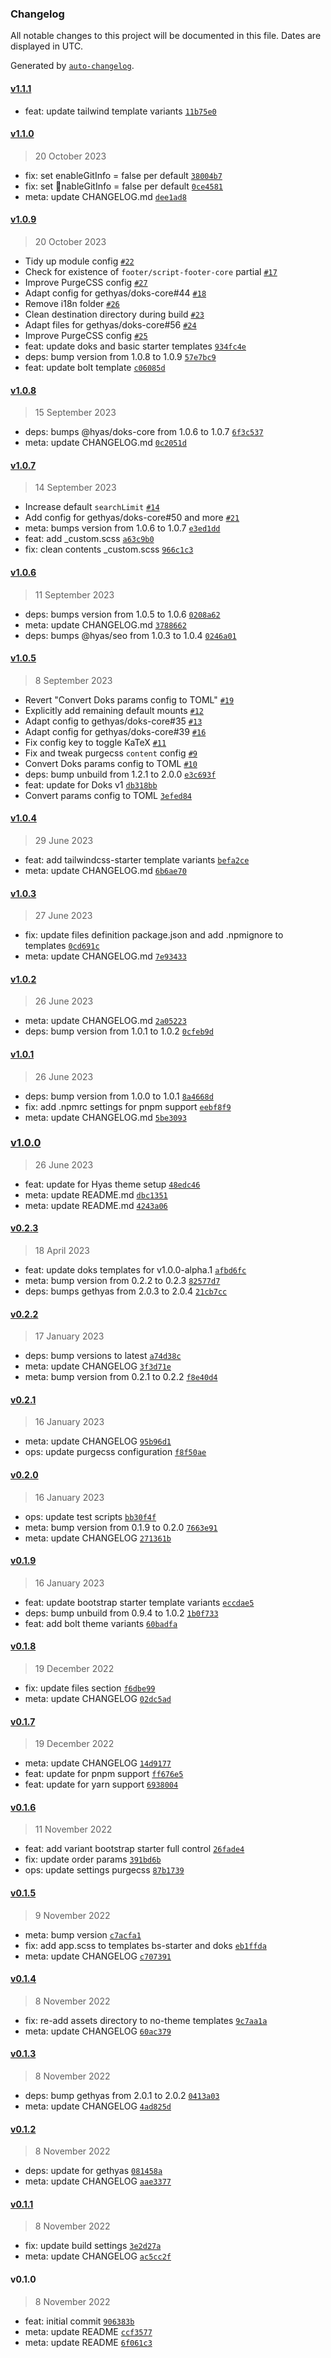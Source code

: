 ### Changelog

All notable changes to this project will be documented in this file. Dates are displayed in UTC.

Generated by [`auto-changelog`](https://github.com/CookPete/auto-changelog).

#### [v1.1.1](https://github.com/gethyas/create-hyas/compare/v1.1.0...v1.1.1)

- feat: update tailwind template variants [`11b75e0`](https://github.com/gethyas/create-hyas/commit/11b75e08da64f61076581a31f42c9c177ecd9317)

#### [v1.1.0](https://github.com/gethyas/create-hyas/compare/v1.0.9...v1.1.0)

> 20 October 2023

- fix: set enableGitInfo = false per default [`38004b7`](https://github.com/gethyas/create-hyas/commit/38004b7c63d95b0555af0aa35c50a238704a2d6b)
- fix: set nableGitInfo = false per default [`0ce4581`](https://github.com/gethyas/create-hyas/commit/0ce4581a4fab61672c474b6c65550a08cccf8f4b)
- meta: update CHANGELOG.md [`dee1ad8`](https://github.com/gethyas/create-hyas/commit/dee1ad8529f149136d64776f2b8b12c68aab143a)

#### [v1.0.9](https://github.com/gethyas/create-hyas/compare/v1.0.8...v1.0.9)

> 20 October 2023

- Tidy up module config [`#22`](https://github.com/gethyas/create-hyas/pull/22)
- Check for existence of `footer/script-footer-core` partial [`#17`](https://github.com/gethyas/create-hyas/pull/17)
- Improve PurgeCSS config [`#27`](https://github.com/gethyas/create-hyas/pull/27)
- Adapt config for gethyas/doks-core#44 [`#18`](https://github.com/gethyas/create-hyas/pull/18)
- Remove i18n folder [`#26`](https://github.com/gethyas/create-hyas/pull/26)
- Clean destination directory during build [`#23`](https://github.com/gethyas/create-hyas/pull/23)
- Adapt files for gethyas/doks-core#56 [`#24`](https://github.com/gethyas/create-hyas/pull/24)
- Improve PurgeCSS config [`#25`](https://github.com/gethyas/create-hyas/issues/25)
- feat: update doks and basic starter templates [`934fc4e`](https://github.com/gethyas/create-hyas/commit/934fc4e9b510aeb579f20f6e5096ea6dc1b2e84c)
- deps: bump version from 1.0.8 to 1.0.9 [`57e7bc9`](https://github.com/gethyas/create-hyas/commit/57e7bc9cbc2de94ccda108ddc765a402d4781f27)
- feat: update bolt template [`c06085d`](https://github.com/gethyas/create-hyas/commit/c06085d47785404fd0b8d0409efab031688288ca)

#### [v1.0.8](https://github.com/gethyas/create-hyas/compare/v1.0.7...v1.0.8)

> 15 September 2023

- deps: bumps @hyas/doks-core from 1.0.6 to 1.0.7 [`6f3c537`](https://github.com/gethyas/create-hyas/commit/6f3c537c4ff5a2ee7b977ab8c60f9a25286e98ce)
- meta: update CHANGELOG.md [`0c2051d`](https://github.com/gethyas/create-hyas/commit/0c2051df0830969ad04679f73a6ad1e781f0bf32)

#### [v1.0.7](https://github.com/gethyas/create-hyas/compare/v1.0.6...v1.0.7)

> 14 September 2023

- Increase default `searchLimit` [`#14`](https://github.com/gethyas/create-hyas/pull/14)
- Add config for gethyas/doks-core#50 and more [`#21`](https://github.com/gethyas/create-hyas/pull/21)
- meta: bumps version from 1.0.6 to 1.0.7 [`e3ed1dd`](https://github.com/gethyas/create-hyas/commit/e3ed1dd78ae9ac23be59c2ba230165468413e8e4)
- feat: add _custom.scss [`a63c9b0`](https://github.com/gethyas/create-hyas/commit/a63c9b08e3937f94ecd7ebd13ef9192ca54a3fed)
- fix: clean contents _custom.scss [`966c1c3`](https://github.com/gethyas/create-hyas/commit/966c1c3dbca1da1e12e00dd4556478ad0ca17cc4)

#### [v1.0.6](https://github.com/gethyas/create-hyas/compare/v1.0.5...v1.0.6)

> 11 September 2023

- deps: bumps version from 1.0.5 to 1.0.6 [`0208a62`](https://github.com/gethyas/create-hyas/commit/0208a622510a8553a31201de1ff6ee6912a41ddf)
- meta: update CHANGELOG.md [`3788662`](https://github.com/gethyas/create-hyas/commit/378866291d20816ca7331a04b7ceea7adb562172)
- deps: bumps @hyas/seo from 1.0.3 to 1.0.4 [`0246a01`](https://github.com/gethyas/create-hyas/commit/0246a01486bc743c630256ff79575fa1e5ce0d34)

#### [v1.0.5](https://github.com/gethyas/create-hyas/compare/v1.0.4...v1.0.5)

> 8 September 2023

- Revert "Convert Doks params config to TOML" [`#19`](https://github.com/gethyas/create-hyas/pull/19)
- Explicitly add remaining default mounts [`#12`](https://github.com/gethyas/create-hyas/pull/12)
- Adapt config to gethyas/doks-core#35 [`#13`](https://github.com/gethyas/create-hyas/pull/13)
- Adapt config for gethyas/doks-core#39 [`#16`](https://github.com/gethyas/create-hyas/pull/16)
- Fix config key to toggle KaTeX [`#11`](https://github.com/gethyas/create-hyas/pull/11)
- Fix and tweak purgecss `content` config [`#9`](https://github.com/gethyas/create-hyas/pull/9)
- Convert Doks params config to TOML [`#10`](https://github.com/gethyas/create-hyas/pull/10)
- deps: bump unbuild from 1.2.1 to 2.0.0 [`e3c693f`](https://github.com/gethyas/create-hyas/commit/e3c693f476cb76cc89c39dfea4d1de5fc890ea94)
- feat: update for Doks v1 [`db318bb`](https://github.com/gethyas/create-hyas/commit/db318bbabc45521588a60fec09765fca6af1fa38)
- Convert params config to TOML [`3efed84`](https://github.com/gethyas/create-hyas/commit/3efed843f7de5cfd335ded3c7aa21b31e8705d93)

#### [v1.0.4](https://github.com/gethyas/create-hyas/compare/v1.0.3...v1.0.4)

> 29 June 2023

- feat: add tailwindcss-starter template variants [`befa2ce`](https://github.com/gethyas/create-hyas/commit/befa2ce468161fc4885aba5caa2dd7ed65cfde3e)
- meta: update CHANGELOG.md [`6b6ae70`](https://github.com/gethyas/create-hyas/commit/6b6ae70af05df350786a31da69baef9adfad4004)

#### [v1.0.3](https://github.com/gethyas/create-hyas/compare/v1.0.2...v1.0.3)

> 27 June 2023

- fix: update files definition package.json and add .npmignore to templates [`0cd691c`](https://github.com/gethyas/create-hyas/commit/0cd691c28c8e4e80437739c8da9441452bc54950)
- meta: update CHANGELOG.md [`7e93433`](https://github.com/gethyas/create-hyas/commit/7e93433fc96f491cf41eebae51086ab7d811cfe3)

#### [v1.0.2](https://github.com/gethyas/create-hyas/compare/v1.0.1...v1.0.2)

> 26 June 2023

- meta: update CHANGELOG.md [`2a05223`](https://github.com/gethyas/create-hyas/commit/2a05223604c59be24e7369a8db9776f8fd4fd9b3)
- deps: bump version from 1.0.1 to 1.0.2 [`0cfeb9d`](https://github.com/gethyas/create-hyas/commit/0cfeb9d31e30581f376eb2b177424d6fe75311e2)

#### [v1.0.1](https://github.com/gethyas/create-hyas/compare/v1.0.0...v1.0.1)

> 26 June 2023

- deps: bump version from 1.0.0 to 1.0.1 [`8a4668d`](https://github.com/gethyas/create-hyas/commit/8a4668d5b2240eb917c632e8f05ed62dd63821e5)
- fix: add .npmrc settings for pnpm support [`eebf8f9`](https://github.com/gethyas/create-hyas/commit/eebf8f9b77a09c8b62f8e74749cee0d9993c38b9)
- meta: update CHANGELOG.md [`5be3093`](https://github.com/gethyas/create-hyas/commit/5be3093c487374feb04129e1fea96d4c0f7c3232)

### [v1.0.0](https://github.com/gethyas/create-hyas/compare/v0.2.3...v1.0.0)

> 26 June 2023

- feat: update for Hyas theme setup [`48edc46`](https://github.com/gethyas/create-hyas/commit/48edc46592d06bb67b3595cce356c243d4cd429f)
- meta: update README.md [`dbc1351`](https://github.com/gethyas/create-hyas/commit/dbc1351ba9822d34f3c48f1759f5c007ad22b314)
- meta: update README.md [`4243a06`](https://github.com/gethyas/create-hyas/commit/4243a061cd6e7373499ec79c53a13ac59905355f)

#### [v0.2.3](https://github.com/gethyas/create-hyas/compare/v0.2.2...v0.2.3)

> 18 April 2023

- feat: update doks templates for v1.0.0-alpha.1 [`afbd6fc`](https://github.com/gethyas/create-hyas/commit/afbd6fc363e62fb930c52ca5f24df61ad2b5c6e2)
- meta: bump version from 0.2.2 to 0.2.3 [`82577d7`](https://github.com/gethyas/create-hyas/commit/82577d703528f710f836ba61119680c08a9d3d48)
- deps: bumps gethyas from 2.0.3 to 2.0.4 [`21cb7cc`](https://github.com/gethyas/create-hyas/commit/21cb7ccb66e9022c4b52771943e9364aabd4407e)

#### [v0.2.2](https://github.com/gethyas/create-hyas/compare/v0.2.1...v0.2.2)

> 17 January 2023

- deps: bump versions to latest [`a74d38c`](https://github.com/gethyas/create-hyas/commit/a74d38cee30c820e385c840d61946dcd95f3aff9)
- meta: update CHANGELOG [`3f3d71e`](https://github.com/gethyas/create-hyas/commit/3f3d71ee956f4269f8e7b19a61e6aca7dc57e80d)
- meta: bump version from 0.2.1 to 0.2.2 [`f8e40d4`](https://github.com/gethyas/create-hyas/commit/f8e40d483914d8460d7b665a2705940574004917)

#### [v0.2.1](https://github.com/gethyas/create-hyas/compare/v0.2.0...v0.2.1)

> 16 January 2023

- meta: update CHANGELOG [`95b96d1`](https://github.com/gethyas/create-hyas/commit/95b96d10cf508fac7812084cea90bb3f94284af9)
- ops: update purgecss configuration [`f8f50ae`](https://github.com/gethyas/create-hyas/commit/f8f50ae8c31c39975bf6440fdc9b13e4793c55e7)

#### [v0.2.0](https://github.com/gethyas/create-hyas/compare/v0.1.9...v0.2.0)

> 16 January 2023

- ops: update test scripts [`bb30f4f`](https://github.com/gethyas/create-hyas/commit/bb30f4ffb07edb875e113cb9f7c24dc8db7a895b)
- meta: bump version from 0.1.9 to 0.2.0 [`7663e91`](https://github.com/gethyas/create-hyas/commit/7663e91ff481a602811222450a89dabf5c91f1a8)
- meta: update CHANGELOG [`271361b`](https://github.com/gethyas/create-hyas/commit/271361bf90fbbbde6b9f5b0939f718d07829426e)

#### [v0.1.9](https://github.com/gethyas/create-hyas/compare/v0.1.8...v0.1.9)

> 16 January 2023

- feat: update bootstrap starter template variants [`eccdae5`](https://github.com/gethyas/create-hyas/commit/eccdae5b5129749a6dab6f7205ae20df6f3095e0)
- deps: bump unbuild from 0.9.4 to 1.0.2 [`1b0f733`](https://github.com/gethyas/create-hyas/commit/1b0f733f367d2ee18d9f5b8de543b4a8b25935ed)
- feat: add bolt theme variants [`60badfa`](https://github.com/gethyas/create-hyas/commit/60badfab293369f9589b167fe2e68ae5f4ed6a65)

#### [v0.1.8](https://github.com/gethyas/create-hyas/compare/v0.1.7...v0.1.8)

> 19 December 2022

- fix: update files section [`f6dbe99`](https://github.com/gethyas/create-hyas/commit/f6dbe99068fec471939e78fb2534fb7da538e7bc)
- meta: update CHANGELOG [`02dc5ad`](https://github.com/gethyas/create-hyas/commit/02dc5adc248deef0a4fef719cd2ef5ae6d4d2ebe)

#### [v0.1.7](https://github.com/gethyas/create-hyas/compare/v0.1.6...v0.1.7)

> 19 December 2022

- meta: update CHANGELOG [`14d9177`](https://github.com/gethyas/create-hyas/commit/14d917735b1e12c482e8023184d49e8694e1ac9d)
- feat: update for pnpm support [`ff676e5`](https://github.com/gethyas/create-hyas/commit/ff676e5c0b810e2342cb31f69ecc21cb42072a2e)
- feat: update for yarn support [`6938004`](https://github.com/gethyas/create-hyas/commit/69380041798e639c2bae41d591b372439de6f81b)

#### [v0.1.6](https://github.com/gethyas/create-hyas/compare/v0.1.5...v0.1.6)

> 11 November 2022

- feat: add variant bootstrap starter full control [`26fade4`](https://github.com/gethyas/create-hyas/commit/26fade4a3597c0f5a0c9a48ada28705ae46f0c31)
- fix: update order params [`391bd6b`](https://github.com/gethyas/create-hyas/commit/391bd6b6182623c10acefcf030925d8f329ca64b)
- ops: update settings purgecss [`87b1739`](https://github.com/gethyas/create-hyas/commit/87b1739d55c7e3880ea0496c8abd6e7f825bc0ab)

#### [v0.1.5](https://github.com/gethyas/create-hyas/compare/v0.1.4...v0.1.5)

> 9 November 2022

- meta: bump version [`c7acfa1`](https://github.com/gethyas/create-hyas/commit/c7acfa14e07d8b6676e7118f153b2ccf4e038bad)
- fix: add app.scss to templates bs-starter and doks [`eb1ffda`](https://github.com/gethyas/create-hyas/commit/eb1ffda1aa9c3ca03d531d11dc931ca587ab681e)
- meta: update CHANGELOG [`c707391`](https://github.com/gethyas/create-hyas/commit/c707391f901290879f64fdf30eb40d66543b3846)

#### [v0.1.4](https://github.com/gethyas/create-hyas/compare/v0.1.3...v0.1.4)

> 8 November 2022

- fix: re-add assets directory to no-theme templates [`9c7aa1a`](https://github.com/gethyas/create-hyas/commit/9c7aa1a7a74fa86e0c93873a88144e58a4ed8361)
- meta: update CHANGELOG [`60ac379`](https://github.com/gethyas/create-hyas/commit/60ac3796ec0b7de269658c3b2e88b10408c54539)

#### [v0.1.3](https://github.com/gethyas/create-hyas/compare/v0.1.2...v0.1.3)

> 8 November 2022

- deps: bump gethyas from 2.0.1 to 2.0.2 [`0413a03`](https://github.com/gethyas/create-hyas/commit/0413a03d9fc0ec4e4b6c0af9a12c617f75cd5e55)
- meta: update CHANGELOG [`4ad825d`](https://github.com/gethyas/create-hyas/commit/4ad825db5cd8e99b8199c878995f24fd6656d95d)

#### [v0.1.2](https://github.com/gethyas/create-hyas/compare/v0.1.1...v0.1.2)

> 8 November 2022

- deps: update for gethyas [`081458a`](https://github.com/gethyas/create-hyas/commit/081458a7c331e2fd4ea277f4ec3cd95c94db1649)
- meta: update CHANGELOG [`aae3377`](https://github.com/gethyas/create-hyas/commit/aae3377af90eb55a4e488059ccd8d8eef0c93277)

#### [v0.1.1](https://github.com/gethyas/create-hyas/compare/v0.1.0...v0.1.1)

> 8 November 2022

- fix: update build settings [`3e2d27a`](https://github.com/gethyas/create-hyas/commit/3e2d27a1b66d0bf0f5d8938697c50191dd132455)
- meta: update CHANGELOG [`ac5cc2f`](https://github.com/gethyas/create-hyas/commit/ac5cc2f46dd47edd6f4db07d87895c681e54abbf)

#### v0.1.0

> 8 November 2022

- feat: initial commit [`906383b`](https://github.com/gethyas/create-hyas/commit/906383b88e04d975c1a58d5cef434a58d059ef0d)
- meta: update README [`ccf3577`](https://github.com/gethyas/create-hyas/commit/ccf3577005b46e9cbe1557b4b92c0b1f0cc589d4)
- meta: update README [`6f061c3`](https://github.com/gethyas/create-hyas/commit/6f061c35c4d36848febc176da614927b3151ce69)
